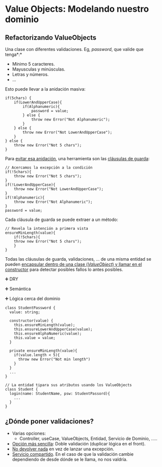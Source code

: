 # Value Objects: Modelando nuestro dominio

## Refactorizando ValueObjects

Una clase con diferentes validaciones. Eg, *password*, que valide que tenga*:*

- Mínimo 5 caracteres.
- Mayusculas y minúsculas.
- Letras y números.
- ...

Esto puede llevar a la anidación masiva:

```tsx
if(5chars) {
	if(LowerAndUpperCase){
		if(Alphanumeric){
			password = value;
		} else {
			throw new Error("Not Alphanumeric");
		}
	} else {
		throw new Error("Not LowerAndUpperCase");
	}
} else {
	throw new Error("Not 5 chars");
}
```

Para <u>evitar esa anidación</u>, una herramienta son las <u>cláusulas de guarda</u>:

```tsx
// Acercamos la excepción a la condición
if(!5chars){
	throw new Error("Not 5 chars");
}
if(!LowerAndUpperCase){
	throw new Error("Not LowerAndUpperCase");
}
if(!Alphanumeric){
	throw new Error("Not Alphanumeric");
}
password = value;
```

Cada cláusula de guarda se puede extraer a un método:

```tsx
// Revela la intención a primera vista
ensureMinLength(value){
	if(!5chars){
	throw new Error("Not 5 chars");
	}
}
```

Todas las cláusulas de guarda, validaciones, ... de una misma entidad se pueden <u>encapsular dentro de una clase (*ValueObject*) y llamar en el constructor</u> para detectar posibles fallos lo antes posibles.

➕ DRY

➕ Semántica

➕ Lógica cerca del dominio

```tsx
class StudentPassword {
  value: string;

  constructor(value) {
    this.ensureMinLength(value);
    this.ensureLowerAndUpperCase(value);
    this.ensureAlphaNumeric(value);
    this.value = value;
  }

  private ensureMinLength(value){
    if(value.length < 5){
      throw new Error("Not min length")
    }
  }
  ...
}

// La entidad tipara sus atributos usando los ValueObjects
class Student {
  login(name: StudentName, psw: StudentPassord){
    ...
  }
}
```

## ¿Dónde poner validaciones?

- Varias opciones:
  - Controller, useCase, ValueObjects, Entidad, Servicio de Dominio, .....
- <u>Opción más sencilla</u>: Doble  validación (duplicar lógica en el front).
- <u>No devolver nada</u> en vez de lanzar una excepción.
- <u>Servicio compartido</u>. En el caso de que la validación cambie dependiendo de desde dónde se le llama, no nos valdría.